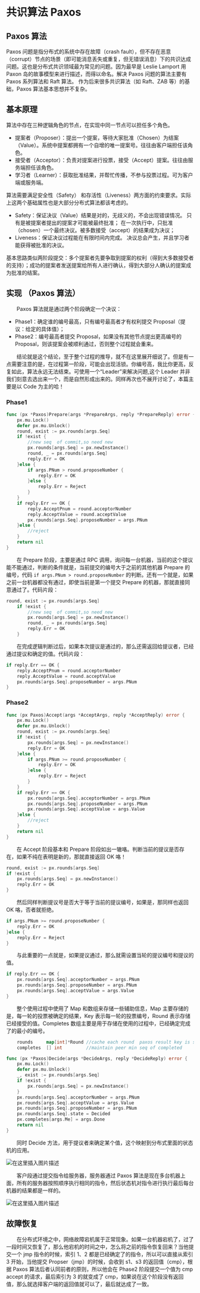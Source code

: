 ﻿---
sort: 
---
# 共识算法 Paxos
## Paxos 算法
Paxos 问题是指分布式的系统中存在故障（crash fault），但不存在恶意（corrupt）节点的场景（即可能消息丢失或重复，但无错误消息）下的共识达成问题。这也是分布式共识领域最为常见的问题。因为最早是 Leslie Lamport 用 Paxon 岛的故事模型来进行描述，而得以命名。解决 Paxos 问题的算法主要有 Paxos 系列算法和 Raft 算法。
作为后来很多共识算法（如 Raft、ZAB 等）的基础，Paxos 算法基本思想并不复杂。
## 基本原理
算法中存在三种逻辑角色的节点，在实现中同一节点可以担任多个角色。
- 提案者（Proposer）：提出一个提案，等待大家批准（Chosen）为结案（Value）。系统中提案都拥有一个自增的唯一提案号。往往由客户端担任该角色。
 - 接受者（Acceptor）：负责对提案进行投票，接受（Accept）提案。往往由服务端担任该角色。
 - 学习者（Learner）：获取批准结果，并帮忙传播，不参与投票过程。可为客户端或服务端。

算法需要满足安全性（Safety） 和存活性（Liveness）两方面的约束要求。实际上这两个基础属性也是大部分分布式算法都该考虑的。
- Safety：保证决议（Value）结果是对的，无歧义的，不会出现错误情况。
 只有是被提案者提出的提案才可能被最终批准；
 在一次执行中，只批准（chosen）一个最终决议。被多数接受（accept）的结果成为决议；
- Liveness：保证决议过程能在有限时间内完成。
决议总会产生，并且学习者能获得被批准的决议。

基本思路类似两阶段提交：多个提案者先要争取到提案的权利（得到大多数接受者的支持）；成功的提案者发送提案给所有人进行确认，得到大部分人确认的提案成为批准的结案。

## 实现 （Paxos 算法）

&emsp;&emsp;Paxos 算法就是通过两个阶段确定一个决议：

- Phase1：确定谁的编号最高，只有编号最高者才有权利提交 Proposal（提议：给定的具体值）；
- Phase2：编号最高者提交 Proposal，如果没有其他节点提出更高编号的 Proposal，则该提案会被顺利通过，否则整个过程就会重来。

&emsp;&emsp;结论就是这个结论，至于整个过程的推导，就不在这里展开细说了。但是有一点需要注意的是，在过程第一阶段，可能会出现活锁。你编号高，我比你更高，反复如此，算法永远无法结束。可使用一个“Leader”来解决问题,这个 Leader 并非我们刻意去选出来一个，而是自然形成出来的。同样再次也不展开讨论了，本篇主要是以 Code 为主的哈！

### Phase1

```go
func (px *Paxos)Prepare(args *PrepareArgs, reply *PrepareReply) error {
	px.mu.Lock()
	defer px.mu.Unlock()
	round, exist := px.rounds[args.Seq]
	if !exist {
		//new seq  of commit,so need new
		px.rounds[args.Seq] = px.newInstance()
		round, _ = px.rounds[args.Seq]
		reply.Err = OK
	}else {
		if args.PNum > round.proposeNumber {
			reply.Err = OK
		}else {
			reply.Err = Reject
		}
	}
	if reply.Err == OK {
		reply.AcceptPnum = round.acceptorNumber
		reply.AcceptValue = round.acceptValue
		px.rounds[args.Seq].proposeNumber = args.PNum
	}else {
		//reject
	}
	return nil
}
```

&emsp;&emsp;在 Prepare 阶段，主要是通过 RPC 调用，询问每一台机器，当前的这个提议能不能通过，判断的条件就是，当前提交的编号大于之前的其他机器 Prepare 的编号，代码 `if args.PNum > round.proposeNumber` 的判断。还有一个就是，如果之前一台机器都没有通过，即使当前是第一个提交 Prepare 的机器，那就直接同意通过了。代码片段：

```go
round, exist := px.rounds[args.Seq]
	if !exist {
		//new seq  of commit,so need new
		px.rounds[args.Seq] = px.newInstance()
		round, _ = px.rounds[args.Seq]
		reply.Err = OK
	}
```

&emsp;&emsp;在完成逻辑判断过后，如果本次提议是通过的，那么还需返回给提议者，已经通过提议和确定的值。代码片段：

```go
if reply.Err == OK {
	reply.AcceptPnum = round.acceptorNumber
	reply.AcceptValue = round.acceptValue
	px.rounds[args.Seq].proposeNumber = args.PNum
}
```

### Phase2

```go
func (px Paxos)Accept(args *AcceptArgs, reply *AcceptReply) error {
	px.mu.Lock()
	defer px.mu.Unlock()
	round, exist := px.rounds[args.Seq]
	if !exist {
		px.rounds[args.Seq] = px.newInstance()
		reply.Err = OK
	}else {
		if args.PNum >= round.proposeNumber {
			reply.Err = OK
		}else {
			reply.Err = Reject
		}
	}
	if reply.Err == OK {
		px.rounds[args.Seq].acceptorNumber = args.PNum
		px.rounds[args.Seq].proposeNumber = args.PNum
		px.rounds[args.Seq].acceptValue = args.Value
	}else {
		//reject
	}
	return nil
}
```

&emsp;&emsp;在 Accept 阶段基本和 Prepare 阶段如出一辙咯。判断当前的提议是否存在，如果不纯在表明是新的，那就直接返回 OK 咯！

```go
round, exist := px.rounds[args.Seq]
if !exist {
	px.rounds[args.Seq] = px.newInstance()
	reply.Err = OK
}
```

&emsp;&emsp;然后同样判断提议号是否大于等于当前的提议编号，如果是，那同样也返回 OK 咯，否者就拒绝。

```go
if args.PNum >= round.proposeNumber {
	reply.Err = OK
}else {
	reply.Err = Reject
}
```

&emsp;&emsp;与此重要的一点就是，如果提议通过，那么就需设置当轮的提议编号和提议的值。

```go
if reply.Err == OK {
	px.rounds[args.Seq].acceptorNumber = args.PNum
	px.rounds[args.Seq].proposeNumber = args.PNum
	px.rounds[args.Seq].acceptValue = args.Value
}
```

&emsp;&emsp;整个使用过程中使用了 Map 和数组来存储一些辅助信息，Map 主要存储的是，每一轮的投票被确定的结果，Key 表示每一轮的投票编号，Round 表示存储已经接受的值。Completes 数组主要是用于存储在使用的过程中，已经确定完成了的最小的编号。

```go
	rounds     map[int]*Round //cache each round  paxos result key is seq value is value
	completes  [] int         //maintain peer min seq of completed

func (px *Paxos)Decide(args *DecideArgs, reply *DecideReply) error {
	px.mu.Lock()
	defer px.mu.Unlock()
	_, exist := px.rounds[args.Seq]
	if !exist {
		px.rounds[args.Seq] = px.newInstance()
	}
	px.rounds[args.Seq].acceptorNumber = args.PNum
	px.rounds[args.Seq].acceptValue = args.Value
	px.rounds[args.Seq].proposeNumber = args.PNum
	px.rounds[args.Seq].state = Decided
	px.completes[args.Me] = args.Done
	return nil
}
```

&emsp;&emsp;同时 Decide 方法，用于提议者来确定某个值，这个映射到分布式里面的状态机的应用。

![在这里插入图片描述](https://github.com/Allen-ZhangM/learning-note/raw/master/img/Paxos_1.png)

&emsp;&emsp;客户段通过提交指令给服务器，服务器通过 Paxos 算法是现在多台机器上面，所有的服务器按照顺序执行相同的指令，然后状态机对指令进行执行最后每台机器的结果都是一样的。

![在这里插入图片描述](https://github.com/Allen-ZhangM/learning-note/raw/master/img/Paxos_2.png)

## 故障恢复

&emsp;&emsp;在分布式环境之中，网络故障宕机属于正常现象。如果一台机器宕机了，过了一段时间又恢复了，那么他宕机的时间之中，怎么将之前的指令恢复回来？当他提交一个 jmp 指令的时候，索引 1、2 都是已经确定了的指令，所以可以直接从索引 3 开始，当他提交 Propser（jmp）的时候，会收到 s1、s3 的返回值（cmp），根据 Paxos 算法后者认同前者的原则，所以他会在 Phase2 阶段提交一个值为 cmp accept 的请求，最后索引为 3 的就变成了 cmp，如果说在这个阶段没有返回值，那么就选择客户端的返回值就可以了，最后就达成了一致。
